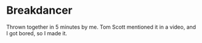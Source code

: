 # Breakdancer
Thrown together in 5 minutes by me. Tom Scott mentioned it in a video, and I got bored, so I made it.